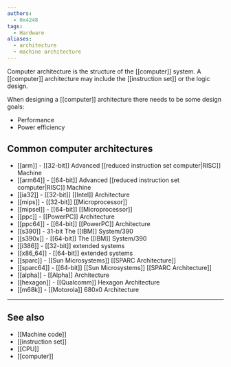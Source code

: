 ```yaml
---
authors: 
  - 0x4248
tags:
  - Hardware
aliases:
  - architecture
  - machine architecture
---
```

Computer architecture is the structure of the [[computer]] system. A [[computer]] architecture may include the [[instruction set]] or the logic design.

When designing a [[computer]] architecture there needs to be some design goals:
- Performance
- Power efficiency 
## Common computer architectures
- [[arm]] - [[32-bit]] Advanced [[reduced instruction set computer|RISC]] Machine
- [[arm64]] - [[64-bit]] Advanced [[reduced instruction set computer|RISC]] Machine
- [[ia32]] - [[32-bit]] [[Intel]] Architecture
- [[mips]] - [[32-bit]] [[Microprocessor]]
- [[mipsel]] - [[64-bit]] [[Microprocessor]]
- [[ppc]] - [[PowerPC]] Architecture
- [[ppc64]] - [[64-bit]] [[PowerPC]] Architecture
- [[s390]] - 31-bit The [[IBM]] System/390
- [[s390x]] - [[64-bit]] The [[IBM]] System/390
- [[i386]] - [[32-bit]] extended systems
- [[x86_64]] - [[64-bit]] extended systems
- [[sparc]] - [[Sun Microsystems]] [[SPARC Architecture]]
- [[sparc64]] - [[64-bit]] [[Sun Microsystems]] [[SPARC Architecture]]
- [[alpha]] - [[Alpha]] Architecture
- [[hexagon]] - [[Qualcomm]] Hexagon Architecture
- [[m68k]] - [[Motorola]] 680x0 Architecture
___
## See also
- [[Machine code]]
- [[instruction set]]
- [[CPU]]
- [[computer]]